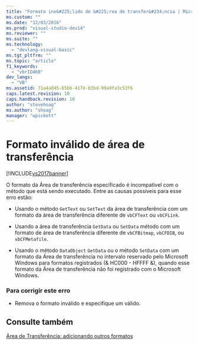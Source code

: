 ```yaml
---
title: "Formato inv&#225;lido de &#225;rea de transfer&#234;ncia | Microsoft Docs"
ms.custom: ""
ms.date: "12/03/2016"
ms.prod: "visual-studio-dev14"
ms.reviewer: ""
ms.suite: ""
ms.technology: 
  - "devlang-visual-basic"
ms.tgt_pltfrm: ""
ms.topic: "article"
f1_keywords: 
  - "vbrID460"
dev_langs: 
  - "VB"
ms.assetid: 71a4a045-65bb-417d-b3bd-99a9fa3c53f6
caps.latest.revision: 10
caps.handback.revision: 10
author: "stevehoag"
ms.author: "shoag"
manager: "wpickett"
---
```

# Formato inv&#225;lido de &#225;rea de transfer&#234;ncia
[!INCLUDE[vs2017banner](../../../csharp/includes/vs2017banner.md)]

O formato da Área de transferência especificado é incompatível com o método que está sendo executado.  Entre as causas possíveis para esse erro estão:  
  
-   Usando o método `GetText` ou `SetText` da área de transferência com um formato da área de transferência diferente de `vbCFText` ou `vbCFLink`.  
  
-   Usando a área de transferência `GetData` ou `SetData` método com um formato de área de transferência diferente de `vbCFBitmap`, `vbCFDIB`, ou `vbCFMetafile`.  
  
-   Usando o método `DataObject` `GetData` ou o método `SetData` com um formato da Área de transferência no intervalo reservado pelo Microsoft Windows para formatos registrados \(& HC000 \- HFFFF &\), quando esse formato da Área de transferência não foi registrado com o Microsoft Windows.  
  
### Para corrigir este erro  
  
-   Remova o formato inválido e especifique um válido.  
  
## Consulte também  
 [Área de Transferência: adicionando outros formatos](../Topic/Clipboard:%20Adding%20Other%20Formats.md)